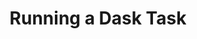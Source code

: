 ---
title: Running a Dask Task
weight: 1
variants: +flyte -serverless -byoc -selfmanaged
layout: py_example
example_file: /external/unionai-examples/v1/flyte-integrations/native-backend-plugins/k8s_dask_plugin/k8s_dask_plugin/dask_example.py
---